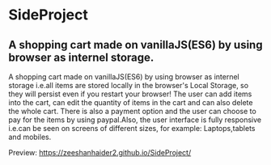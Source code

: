 # SideProject
## A shopping cart made on vanillaJS(ES6) by using browser as internel storage.
A shopping cart made on vanillaJS(ES6) by using browser as internel storage i.e.all items are stored locally in the browser's Local Storage, so they will persist even if you restart your browser! The user can add items into the cart, can edit the quantity of items in the cart and can also delete the whole cart. There is also a payment option and the user can choose to pay for the items by using paypal.Also, the user interface is fully responsive i.e.can be seen on screens of different sizes, for example: Laptops,tablets and mobiles.

Preview: https://zeeshanhaider2.github.io/SideProject/
